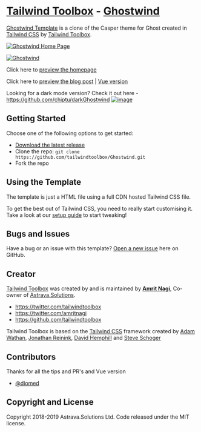 # [Tailwind Toolbox](https://www.tailwindtoolbox.com/) - [Ghostwind](https://www.tailwindtoolbox.com/templates/ghostwind)

[Ghostwind Template](https://www.tailwindtoolbox.com/templates/ghostwind) is a clone of the Casper theme for Ghost created in [Tailwind CSS](https://tailwindcss.com/) by [Tailwind Toolbox](https://www.tailwindtoolbox.com/).


[![Ghostwind Home Page](https://www.tailwindtoolbox.com/templates/ghostwind-home.png)](https://tailwindtoolbox.github.io/Ghostwind/index.html)

[![Ghostwind](https://www.tailwindtoolbox.com/templates/ghostwind.png)](https://tailwindtoolbox.github.io/Ghostwind/post.html)  

Click here to [preview the homepage](https://www.tailwindtoolbox.com/templates/ghostwind-home)

Click here to [preview the blog post](https://www.tailwindtoolbox.com/templates/ghostwind) | [Vue version](https://tailwindtoolbox.github.io/Ghostwind/post_vue.html)  

Looking for a dark mode version? Check it out here - https://github.com/chiptu/darkGhostwind
[![image](https://user-images.githubusercontent.com/43570497/130224254-d074a5bb-c2fd-44d0-a3ce-52df29e89109.png)](https://github.com/chiptu/darkGhostwind)

## Getting Started

Choose one of the following options to get started:
* [Download the latest release](https://github.com/tailwindtoolbox/Ghostwind/archive/master.zip)
* Clone the repo: `git clone https://github.com/tailwindtoolbox/Ghostwind.git`
* Fork the repo

## Using the Template

The template is just a HTML file using a full CDN hosted Tailwind CSS file.

To get the best out of Tailwind CSS, you need to really start customising it.
Take a look at our [setup guide](https://www.tailwindtoolbox.com/setup) to start tweaking!

## Bugs and Issues

Have a bug or an issue with this template? [Open a new issue](https://github.com/tailwindtoolbox/ghostwind/issues/new) here on GitHub.

## Creator

[Tailwind Toolbox](https://www.tailwindtoolbox.com/) was created by and is maintained by **[Amrit Nagi](https://amritnagi.info/)**, Co-owner of [Astrava.Solutions](https://astrava.solutions).

* https://twitter.com/tailwindtoolbox
* https://twitter.com/amritnagi
* https://github.com/tailwindtoolbox

Tailwind Toolbox is based on the [Tailwind CSS](https://www.tailwindcss.com) framework created by [Adam Wathan](https://twitter.com/adamwathan), [Jonathan Reinink](https://twitter.com/reinink), [David Hemphill](https://twitter.com/davidhemphill) and [Steve Schoger](https://twitter.com/steveschoger)

## Contributors

Thanks for all the tips and PR's and Vue version
* [@diomed](https://github.com/diomed)


## Copyright and License

Copyright 2018-2019 Astrava.Solutions Ltd. Code released under the MIT license.
